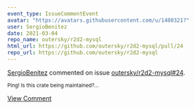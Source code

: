 ```yaml
---
event_type: IssueCommentEvent
avatar: "https://avatars.githubusercontent.com/u/1480321?"
user: SergioBenitez
date: 2021-03-04
repo_name: outersky/r2d2-mysql
html_url: https://github.com/outersky/r2d2-mysql/pull/24
repo_url: https://github.com/outersky/r2d2-mysql
---
```


<a href='https://github.com/SergioBenitez' target='_blank'>SergioBenitez</a> commented on issue <a href='https://github.com/outersky/r2d2-mysql/pull/24' target='_blank'>outersky/r2d2-mysql#24</a>.

<small>Ping! Is this crate being maintained?...</small>

<a href='https://github.com/outersky/r2d2-mysql/pull/24' target='_blank'>View Comment</a>